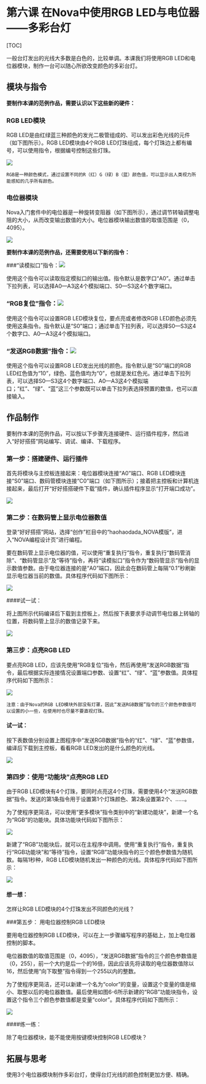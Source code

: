 # 第六课 在Nova中使用RGB LED与电位器——多彩台灯

[TOC]

一般台灯发出的光线大多数是白色的，比较单调。本课我们将使用RGB LED和电位器模块，制作一台可以随心所欲改变颜色的多彩台灯。



## 模块与指令

**要制作本课的范例作品，需要认识以下这些新的硬件：**

### RGB LED模块

RGB LED是由红绿蓝三种颜色的发光二极管组成的、可以发出彩色光线的元件（如下图所示）。RGB LED模块由4个RGB LED灯珠组成，每个灯珠边上都有编号，可以使用指令，根据编号控制这些灯珠。

![](img/6-1.png)

```
RGB是一种颜色模式，通过设置不同的R（红）G（绿）B（蓝）颜色值，可以显示出人类视力所能感知的几乎所有颜色。
```



### 电位器模块

Nova入门套件中的电位器是一种旋转变阻器（如下图所示），通过调节转轴调整电阻的大小，从而改变输出数值的大小。电位器模块输出数值的取值范围是（0，4095）。

![](img/6-2.png)



**要制作本课的范例作品，还需要使用以下新的指令：**

###“读模拟口”指令：![](img/6a.png)

使用这个指令可以读取指定模拟口的输出值。指令默认是数字口“A0”。通过单击下拉列表，可以选择A0—A3这4个模拟端口、S0—S3这4个数字端口。



### “RGB复位”指令：![](img/6b.png)

使用这个指令可以设置RGB LED模块复位，要点亮或者修改RGB LED颜色必须先使用这条指令。指令默认是“S0”端口；通过单击下拉列表，可以选择S0—S3这4个数字口、A0—A3这4个模拟端口。



### “发送RGB数据”指令：![](img/6c.png)

使用这个指令可以设置RGB LED发出光线的颜色。指令默认是“S0”端口的RGB LED红色值为“10”，绿色、蓝色值均为“0”，也就是发红色光。通过单击下拉列表，可以选择S0—S3这4个数字端口、A0—A3这4个模拟端口；“红”、“绿”、“蓝”这三个参数既可以单击下拉列表选择预置的数值，也可以直接输入。



## 作品制作

要制作本课的范例作品，可以按以下步骤先连接硬件、运行插件程序，然后进入“好好搭搭”网站编写、调试、编译、下载程序。



### 第一步：搭建硬件、运行插件

首先将模块与主控板连接起来：电位器模块连接“A0”端口、RGB LED模块连接“S0”端口、数码管模块连接“C0”端口（如下图所示）；接着把主控板和计算机连接起来，最后打开“好好搭搭硬件下载”插件，确认插件程序显示“打开端口成功”。

![](img/6-3.png)



### 第二步：在数码管上显示电位器数值

登录“好好搭搭”网站，选择“创作”栏目中的“haohaodada_NOVA模版”，进入“NOVA编程设计页”进行编程。

要在数码管上显示电位器的值，可以使用“重复执行”指令，重复执行“数码管消除”、“数码管显示”及“等待”指令，再将“读模拟口”指令作为“数码管显示”指令的显示数值参数。由于电位器连接的是“A0”端口，因此会在数码管上每隔“0.1”秒刷新显示电位器当前的数值。具体程序代码如下图所示：

![](img\6-4.png)



 ####试一试：

 将上图所示代码编译后下载到主控板上，然后按下表要求手动调节电位器上转轴的位置，将数码管上显示的数值记录下来。

![](img\6-4-5.png)



### 第三步：点亮RGB LED

要点亮RGB LED，应该先使用“RGB复位”指令，然后再使用“发送RGB数据”指令，最后根据实际连接情况设置端口参数、设置“红”、“绿”、“蓝”参数值。具体程序代码如下图所示：

![](img/6-5.png)

```
注意：由于Nova的RGB LED模块外部没有灯罩，因此“发送RGB数据”指令的三个颜色参数值可以设置的小一些，在使用时也尽量不要直视灯珠。
```



 #### 试一试：

 按下表数值分别设置上图程序中“发送RGB数据”指令的“红”、“绿”、“蓝”参数值，编译后下载到主控板，看看RGB LED发出的是什么颜色的光线。

![](img/6-5-5.png)



### 第四步：使用“功能块”点亮RGB LED

由于RGB LED模块有4个灯珠，要同时点亮这4个灯珠，需要使用4个“发送RGB数据”指令。发送的第1条指令用于设置第1个灯珠颜色、第2条设置第2个、……。

为了使程序更简洁，可以使用“更多模块”指令类别中的“新建功能块”，新建一个名为“RGB”的功能块。具体功能块代码如下图所示：

![](img/6-6.png)

新建了“RGB”功能块后，就可以在主程序中调用。使用“重复执行”指令，重复执行“RGB功能块”和“等待”指令，设置“RGB”功能块指令的三个颜色参数值为随机数。每隔1秒种，RGB LED模块随机发出一种颜色的光线。具体程序代码如下图所示：

![](img\6-7.png)



 #### 想一想：

 怎样让RGB LED模块的4个灯珠发出不同颜色的光线？



###第五步： 用电位器控制RGB LED模块                       	 

要用电位器控制RGB LED模块，可以在上一步骤编写程序的基础上，加上电位器控制的脚本。

电位器数值的取值范围是（0，4095），“发送RGB数据”指令的三个颜色参数值是（0，255），前一个大约是后一个的16倍，因此应该先将读取的电位器数值除以16，然后使用“向下取整”指令得到一个255以内的整数。

为了使程序更简洁，还可以新建一个名为“color”的变量，设置这个变量的值是缩小、取整以后的电位器数值。最后使用如图6-6所示新建的“RGB”功能块指令，设置这个指令三个颜色参数值都是变量“color”。具体程序代码如下图所示：

![](img\6-8.png)



 ####练一练：

 除了电位器模块，能不能使用按键模块控制RGB LED模块？



## 拓展与思考

使用3个电位器模块制作多彩台灯，使得台灯光线的颜色控制更加方便、精确。

